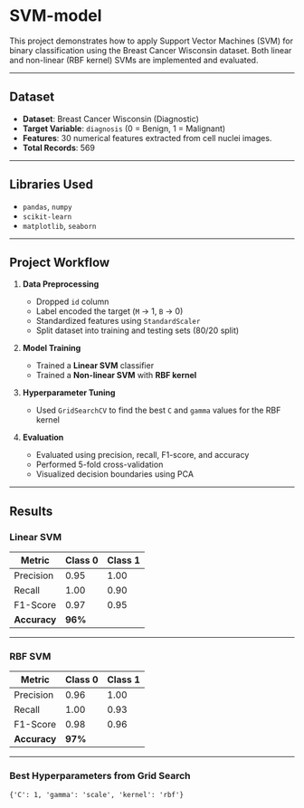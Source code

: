 # SVM-model

This project demonstrates how to apply Support Vector Machines (SVM) for binary classification using the Breast Cancer Wisconsin dataset. Both linear and non-linear (RBF kernel) SVMs are implemented and evaluated.

---

##  Dataset

- **Dataset**: Breast Cancer Wisconsin (Diagnostic)
- **Target Variable**: `diagnosis` (0 = Benign, 1 = Malignant)
- **Features**: 30 numerical features extracted from cell nuclei images.
- **Total Records**: 569

---

##  Libraries Used

- `pandas`, `numpy`
- `scikit-learn`
- `matplotlib`, `seaborn`

---

##  Project Workflow

1. **Data Preprocessing**
   - Dropped `id` column
   - Label encoded the target (`M` → 1, `B` → 0)
   - Standardized features using `StandardScaler`
   - Split dataset into training and testing sets (80/20 split)

2. **Model Training**
   - Trained a **Linear SVM** classifier
   - Trained a **Non-linear SVM** with **RBF kernel**

3. **Hyperparameter Tuning**
   - Used `GridSearchCV` to find the best `C` and `gamma` values for the RBF kernel

4. **Evaluation**
   - Evaluated using precision, recall, F1-score, and accuracy
   - Performed 5-fold cross-validation
   - Visualized decision boundaries using PCA

---

## Results

### Linear SVM

| Metric      | Class 0 | Class 1 |
|-------------|---------|---------|
| Precision   | 0.95    | 1.00    |
| Recall      | 1.00    | 0.90    |
| F1-Score    | 0.97    | 0.95    |
| **Accuracy**| **96%** |

---

### RBF SVM

| Metric      | Class 0 | Class 1 |
|-------------|---------|---------|
| Precision   | 0.96    | 1.00    |
| Recall      | 1.00    | 0.93    |
| F1-Score    | 0.98    | 0.96    |
| **Accuracy**| **97%** |

---

###  Best Hyperparameters from Grid Search

```text
{'C': 1, 'gamma': 'scale', 'kernel': 'rbf'}
